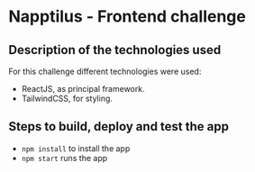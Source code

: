 # Napptilus - Frontend challenge

## Description of the technologies used

For this challenge different technologies were used:

- ReactJS, as principal framework.
- TailwindCSS, for styling.

## Steps to build, deploy and test the app

- `npm install` to install the app
- `npm start` runs the app
